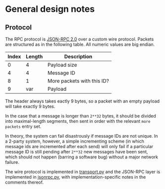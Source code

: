 
# General design notes

## Protocol

The RPC protocol is [JSON-RPC 2.0](https://www.jsonrpc.org/specification) over
a custom wire protocol. Packets are structured as in the following table. All
numeric values are big endian.

| Index | Length | Description                |
|-------|--------|----------------------------|
| 0     | 4      | Payload size               |
| 4     | 4      | Message ID                 |
| 8     | 1      | More packets with this ID? |
| 9     | var    | Payload                    |

The header always takes eactly 9 bytes, so a packet with an empty payload will
take exactly 9 bytes.

In the case that a message is longer than `2**32` bytes, it should be divided
into maximal-length segments, then sent in order with the relevant
`more packets` entry set.

In theory, the system can fail disastrously if message IDs are not unique. In
a 2-party system, however, a simple incrementing scheme (in which message ids
are incremented after each send) will only fail if a particular message ID is
still pending after `2**32` new messages have been sent, which should not
happen (barring a software bug) without a major network failure.

The wire protocol is implemented in [transport.py](transport.py) and the
JSON-RPC layer is implemented in [jsonrpc.py](jsonrpc.py), with
implementation-specific notes in the comments thereof.
